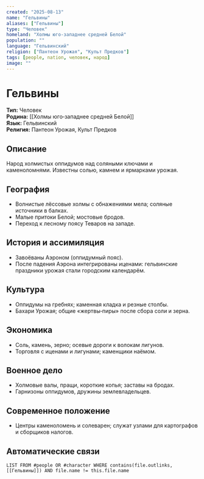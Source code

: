 ```yaml
---
created: "2025-08-13"
name: "Гельвины"
aliases: ["Гельвины"]
type: "Человек"
homeland: "Холмы юго‑западнее средней Белой"
population: ""
language: "Гельвинский"
religion: ["Пантеон Урожая", "Культ Предков"]
tags: [people, nation, человек, народ]
image: ""
---
```

# Гельвины

**Тип:** Человек  
**Родина:** [[Холмы юго‑западнее средней Белой]]  
**Язык:** Гельвинский  
**Религия:** Пантеон Урожая, Культ Предков  

## Описание
Народ холмистых оппидумов над соляными ключами и каменоломнями. Известны солью, камнем и ярмарками урожая.

## География
- Волнистые лёссовые холмы с обнажениями мела; соляные источники в балках.  
- Малые притоки Белой; мостовые бродов.  
- Переход к лесному поясу Теваров на западе.

## История и ассимиляция
- Завоёваны Аэроном (оппидумный пояс).  
- После падения Аэрона интегрированы иценами: гельвинские праздники урожая стали городским календарём.

## Культура
- Оппидумы на гребнях; каменная кладка и резные столбы.  
- Бахари Урожая; общие «жертвы‑пиры» после сбора соли и зерна.

## Экономика
- Соль, камень, зерно; осевые дороги к волокам лигунов.  
- Торговля с иценами и лигунами; каменщики наёмом.

## Военное дело
- Холмовые валы, пращи, короткие копья; заставы на бродах.  
- Гарнизоны оппидумов, дружины землевладельцев.

## Современное положение
- Центры каменоломень и солеварен; служат узлами для картографов и сборщиков налогов.

## Автоматические связи
```dataview
LIST FROM #people OR #character WHERE contains(file.outlinks, [[Гельвины]]) AND file.name != this.file.name
```

